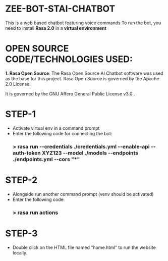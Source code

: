 # ZEE-BOT-STAI-CHATBOT

This is a web based chatbot featuring voice commands 
To run the bot, you need to install **Rasa 2.0** in a **virtual environment**

# OPEN SOURCE CODE/TECHNOLOGIES USED:

**1. Rasa Open Source**:
The Rasa Open Source AI Chatbot software was used as the base for this project. Rasa Open Source is governed by the Apache 2.0 License.

It is governed by the GNU Affero General Public License v3.0 .

# STEP-1
- Activate virtual env in a command prompt 
- Enter the following code for connecting the bot:
     ### > rasa run --credentials ./credentials.yml  --enable-api --auth-token XYZ123 --model ./models --endpoints ./endpoints.yml --cors "*"
     
# STEP-2
- Alongside run another command prompt (venv should be activated)
- Enter the following code:  
     ### > rasa run actions
     
# STEP-3
- Double click on the HTML file named "home.html" to run the website locally.


